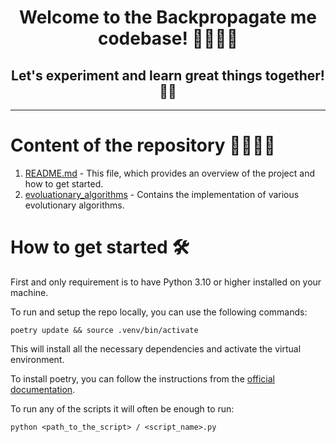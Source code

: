 
<h1 align="center">
Welcome to the Backpropagate me codebase! 🚀👩🏻‍💻‍
<h2 align="center">
    Let's experiment and learn great things together! 🌌🔭
</h2>
</h1>

---

# Content of the repository 👨🏻‍💻✅

1. [README.md](./README.md) - This file, which provides an overview of the project and how to get started.
2. [evoluationary_algorithms](./evolutionary_algorithms) - Contains the implementation of various evolutionary algorithms.

# How to get started 🛠️

First and only requirement is to have Python 3.10 or higher installed on your machine.

To run and setup the repo locally, you can use the following commands:

```commandline
poetry update && source .venv/bin/activate
```
This will install all the necessary dependencies and activate the virtual environment.

To install poetry, you can follow the instructions from the [official documentation](https://python-poetry.org/docs/#installation).



To run any of the scripts it will often be enough to run:
```commandline
python <path_to_the_script> / <script_name>.py
```

